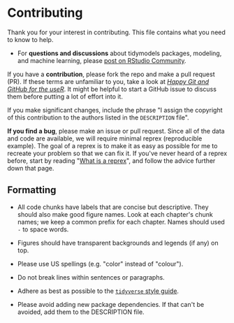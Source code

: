 # Contributing

Thank you for your interest in contributing. This file contains what you need to know to help. 

- For __questions and discussions__ about tidymodels packages, modeling, and machine learning, please [post on RStudio Community](https://rstd.io/tidymodels-community).

If you have a __contribution__, please fork the repo and make a pull request (PR). If these terms are unfamiliar to you, take a look at [_Happy Git and GitHub for the useR_](https://happygitwithr.com/). It might be helpful to start a GitHub issue to discuss them before putting a lot of effort into it. 

If you make significant changes, include the phrase "I assign the copyright of this contribution to the authors listed in the `DESCRIPTION` file".

__If you find a bug__, please make an issue or pull request. Since all of the data and code are available, we will require minimal reprex (reproducible example). The goal of a reprex is to make it as easy as possible for me to recreate your problem so that we can fix it. If you've never heard of a reprex before, start by reading "[What is a reprex](https://github.com/tidyverse/reprex#what-is-a-reprex)", and follow the advice further down that page. 

## Formatting

 * All code chunks have labels that are concise but descriptive. They should also make good figure names. Look at each chapter's chunk names; we keep a common prefix for each chapter. Names should used `-` to space words.
 
 * Figures should have transparent backgrounds and legends (if any) on top.
 
 * Please use US spellings (e.g. "color" instead of "colour"). 
 
 * Do not break lines within sentences or paragraphs. 
 
 * Adhere as best as possible to the [`tidyverse` style guide](https://style.tidyverse.org/). 
 
 * Please avoid adding new package dependencies. If that can't be avoided, add them to the DESCRIPTION file. 
 